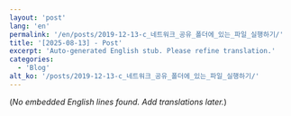 ```yaml
---
layout: 'post'
lang: 'en'
permalink: '/en/posts/2019-12-13-c_네트워크_공유_폴더에_있는_파일_실행하기/'
title: '[2025-08-13] - Post'
excerpt: 'Auto-generated English stub. Please refine translation.'
categories:
  - 'Blog'
alt_ko: '/posts/2019-12-13-c_네트워크_공유_폴더에_있는_파일_실행하기/'
---
```


(*No embedded English lines found. Add translations later.*)
